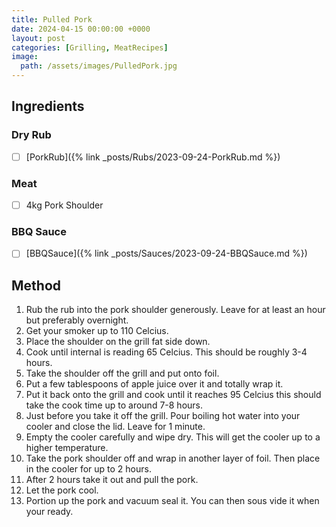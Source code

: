 ```yaml
---
title: Pulled Pork
date: 2024-04-15 00:00:00 +0000
layout: post
categories: [Grilling, MeatRecipes]
image:
  path: /assets/images/PulledPork.jpg
---
```

## Ingredients
### Dry Rub
- [ ] [PorkRub]({% link _posts/Rubs/2023-09-24-PorkRub.md %})

### Meat
- [ ] 4kg Pork Shoulder

### BBQ Sauce
- [ ] [BBQSauce]({% link _posts/Sauces/2023-09-24-BBQSauce.md %})

## Method
1. Rub the rub into the pork shoulder generously. Leave for at least an hour but preferably overnight.
2. Get your smoker up to 110 Celcius.
3. Place the shoulder on the grill fat side down.
4. Cook until internal is reading 65 Celcius. This should be roughly 3-4 hours. 
5. Take the shoulder off the grill and put onto foil.
6. Put a few tablespoons of apple juice over it and totally wrap it.
7. Put it back onto the grill and cook until it reaches 95 Celcius this should take the cook time up to around 7-8 hours.
8. Just before you take it off the grill. Pour boiling hot water into your cooler and close the lid. Leave for 1 minute. 
9. Empty the cooler carefully and wipe dry. This will get the cooler up to a higher temperature. 
10. Take the pork shoulder off and wrap in another layer of foil. Then place in the cooler for up to 2 hours.
11. After 2 hours take it out and pull the pork. 
12. Let the pork cool.
13. Portion up the pork and vacuum seal it. You can then sous vide it when your ready.
